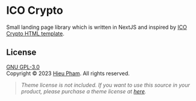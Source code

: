 # ICO Crypto
Small landing page library which is written in NextJS and inspired by [ICO Crypto HTML template](https://themeforest.net/item/ico-crypto-bitcoin-cryptocurrency-landing-page-html-template/21405614).
## License
[GNU GPL-3.0](https://github.com/hieupth/icocrypto/blob/main/LICENSE)<br>
Copyright &copy; 2023 [Hieu Pham](https://github.com/hieupth). All rights reserved.<br>
>*Theme license is not included. If you want to use this source in your product, please purchase a theme license at [here](https://themeforest.net/item/ico-crypto-bitcoin-cryptocurrency-landing-page-html-template/21405614).*
